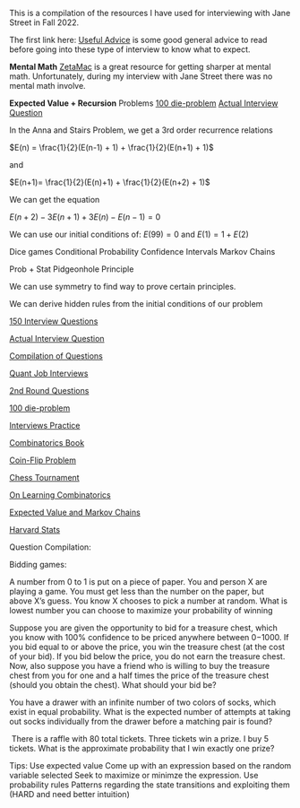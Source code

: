 This is a compilation of the resources I have used for interviewing with Jane Street in Fall 2022. 

The first link here:  [Useful Advice](https://www.wallstreetoasis.com/forum/trading/jane-street-capital-first-round-phone-interview) is some good general advice to read before going into these type of interview to know what to expect.

**Mental Math**
	[ZetaMac](https://arithmetic.zetamac.com/game?key=a7220a92) is a great resource for getting sharper at mental math. Unfortunately, during my interview with Jane Street there was no mental math involve.

**Expected Value + Recursion**
Problems
	[100 die-problem](https://math.stackexchange.com/questions/465651/expected-value-of-game-involving-100-sided-die/465668)
	[Actual Interview Question](https://quantnet.com/threads/jane-street-interview-questions.3039/)

In the Anna and Stairs Problem, we get a 3rd order recurrence relations

$E(n)  = \frac{1}{2}(E(n-1) + 1) + \frac{1}{2}(E(n+1) + 1)$

and 

$E(n+1)= \frac{1}{2}(E(n)+1) + \frac{1}{2}(E(n+2) + 1)$

We can get the equation

$E(n+2) - 3E(n+1) + 3E(n) - E(n-1) = 0$

We can use our initial conditions of:
$E(99) = 0$ and $E(1) = 1 + E(2)$
	
	
Dice games
Conditional Probability
Confidence Intervals 
Markov Chains



Prob + Stat
Pidgeonhole Principle 


We can use symmetry to find way to prove certain principles.

We can derive hidden rules from the initial conditions of our problem 

[150 Interview Questions](http://www.fepress.org/wp-content/uploads/2019/12/150iqs-second_ed-fifteen_questions_solutions.pdf)

[Actual Interview Question](https://quantnet.com/threads/jane-street-interview-questions.3039/)

[Compilation of Questions](https://www.glassdoor.com/Interview/quant-trading-intern-interview-questions-SRCH_KO0,20.htm) 

[Quant Job Interviews](https://github.com/geniayuan/datasciencecoursera/blob/master/%5BMark%20Joshi%5DQuant%20Job%20Interview%20Questions%20And%20Answers.pdf)

[2nd Round Questions](https://quantnet.com/threads/jane-street-capital-second-round-interview.12565/)

[100 die-problem](https://math.stackexchange.com/questions/465651/expected-value-of-game-involving-100-sided-die/465668)

[Interviews Practice](https://medium.com/@camdenko/quant-trader-intern-interview-guide-for-beginners-pt-2-first-round-fcacbc3ed3c1)

[Combinatorics Book](http://julio.staff.ipb.ac.id/files/2015/02/Ross_8th_ed_English.pdf)

[Coin-Flip Problem](https://math.stackexchange.com/questions/1839496/expected-number-of-tosses-to-get-3-consecutive-heads)

[Chess Tournament](https://math.stackexchange.com/questions/3492258/cannot-make-sense-of-chess-tournament-solution)

[On Learning Combinatorics](https://www.reddit.com/r/math/comments/ptzuvc/how_can_i_actually_go_about_learning/)

[Expected Value and Markov Chains](http://www.aquatutoring.org/ExpectedValueMarkovChains.pdf)

[Harvard Stats](https://projects.iq.harvard.edu/files/stat110/files/strategic_practice_and_homework_2.pdf)




Question Compilation:

Bidding games:

A number from 0 to 1 is put on a piece of paper. You and person X are playing a game. You must get less than the number on the paper, but above X’s guess. You know X chooses to pick a number at random. What is lowest number you can choose to maximize your probability of winning

Suppose you are given the opportunity to bid for a treasure chest, which you know with 100% confidence to be priced anywhere between $0-$1000. If you bid equal to or above the price, you win the treasure chest (at the cost of your bid). If you bid below the price, you do not earn the treasure chest. Now, also suppose you have a friend who is willing to buy the treasure chest from you for one and a half times the price of the treasure chest (should you obtain the chest). What should your bid be?

You have a drawer with an infinite number of two colors of socks, which exist in equal probability. What is the expected number of attempts at taking out socks individually from the drawer before a matching pair is found?

 There is a raffle with 80 total tickets. Three tickets win a prize. I buy 5 tickets. What is the approximate probability that I win exactly one prize?

Tips: 
Use expected value
Come up with an expression based on the random variable selected
Seek to maximize or minimze the expression.
Use probability rules
Patterns regarding the state transitions and exploiting them (HARD and need better intuition)

